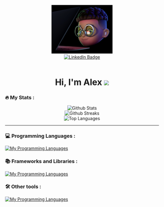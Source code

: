 <!--
**caowens/caowens** is a ✨ _special_ ✨ repository because its `README.md` (this file) appears on your GitHub profile.

Here are some ideas to get you started:

- 🔭 I’m currently working on ...
- 🌱 I’m currently learning ...
- 👯 I’m looking to collaborate on ...
- 🤔 I’m looking for help with ...
- 💬 Ask me about ...
- 📫 How to reach me: ...
- 😄 Pronouns: ...
- ⚡ Fun fact: ...
-->

<div id="header" align="center">
  <img src="silver-glasses-memoji.png" width="200"/>
  <br>
  <div id="badges">
    <a href="https://www.linkedin.com/in/alex-owens-ab868b1b6/">
      <img src="https://img.shields.io/badge/LinkedIn-blue?style=for-the-badge&logo=linkedin&logoColor=white" alt="LinkedIn Badge"/>
    </a>
  </div>
  <img src="https://komarev.com/ghpvc/?username=caowens&style=flat-square&color=blue" alt=""/>
  <h1>
    Hi, I'm Alex
    <img src="https://media.giphy.com/media/hvRJCLFzcasrR4ia7z/giphy.gif" width="30px"/>
  </h1>
</div>
<!--
<div align="center">
  <img src="codingcodingcoding.gif" width="500" height="300" />
</div>
-->

### :fire: My Stats :
<div align="center">
  <div align="center">
    <img src="https://github-readme-stats.vercel.app/api?username=caowens&show_icons=true&theme=transparent" alt="Github Stats"/>
  </div>
  <div align="center">
    <img src="http://github-readme-streak-stats.herokuapp.com?user=caowens&theme=transparent" alt="Github Streaks"/>
  </div>
  <div align="center">
    <img src="https://github-readme-stats.vercel.app/api/top-langs/?username=caowens&layout=compact&theme=transparent&langs_count=8" alt="Top Languages"/>
  </div>
</div>

<!--
[![GitHub Streak](http://github-readme-streak-stats.herokuapp.com?user=caowens&theme=transparent)](https://git.io/streak-stats)
[![Top Langs](https://github-readme-stats.vercel.app/api/top-langs/?username=caowens&layout=compact&theme=transparent&langs_count=8)](https://github.com/anuraghazra/github-readme-stats)
[![Alex's GitHub stats](https://github-readme-stats.vercel.app/api?username=caowens&show_icons=true&theme=transparent)](https://github.com/anuraghazra/github-readme-stats)
-->

---
### :computer: Programming Languages :
[![My Programming Languages](https://skillicons.dev/icons?i=python,java,html,css,javascript,cs,swift,powershell&theme=dark)](https://skillicons.dev)

### :books: Frameworks and Libraries :
[![My Programming Languages](https://skillicons.dev/icons?i=nodejs,react,firebase,bootstrap,tailwind,tensorflow&theme=dark)](https://skillicons.dev)

### :hammer_and_wrench: Other tools :
[![My Programming Languages](https://skillicons.dev/icons?i=mongodb,figma,vscode,vite,stackoverflow,raspberrypi,postman,git&theme=dark)](https://skillicons.dev)
